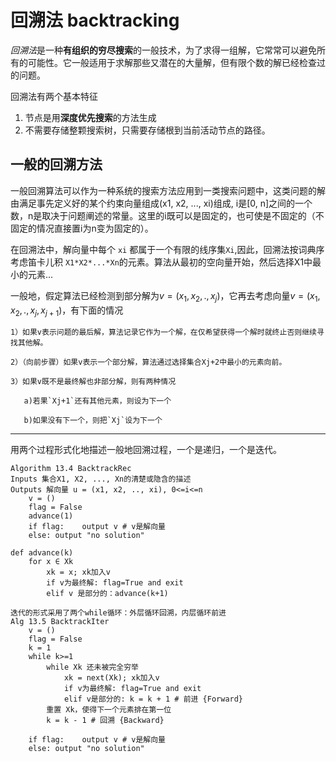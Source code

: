 # 回溯法 backtracking

*回溯法*是一种**有组织的穷尽搜索**的一般技术，为了求得一组解，它常常可以避免所有的可能性。它一般适用于求解那些又潜在的大量解，但有限个数的解已经检查过的问题。

回溯法有两个基本特征

1. 节点是用**深度优先搜索**的方法生成
2. 不需要存储整颗搜索树，只需要存储根到当前活动节点的路径。

## 一般的回溯方法

一般回溯算法可以作为一种系统的搜索方法应用到一类搜索问题中，这类问题的解由满足事先定义好的某个约束向量组成(x1, x2, ..., xi)组成, i是[0, n]之间的一个数，n是取决于问题阐述的常量。这里的i既可以是固定的，也可使是不固定的（不固定的情况直接置i为n变为固定的）。 

在回溯法中，解向量中每个 `xi` 都属于一个有限的线序集`Xi`,因此，回溯法按词典序考虑笛卡儿积 `X1*X2*...*Xn`的元素。算法从最初的空向量开始，然后选择X1中最小的元素...

一般地，假定算法已经检测到部分解为$v = (x_1, x_2, .,x_j)$，它再去考虑向量$v = (x_1, x_2, .,x_j, x_{j+1})​$，有下面的情况

```
1）如果v表示问题的最后解，算法记录它作为一个解，在仅希望获得一个解时就终止否则继续寻找其他解。

2）（向前步骤）如果v表示一个部分解，算法通过选择集合Xj+2中最小的元素向前。

3）如果v既不是最终解也非部分解，则有两种情况

​	a)若果`Xj+1`还有其他元素，则设为下一个 

​	b)如果没有下一个，则把`Xj`设为下一个
```

----

用两个过程形式化地描述一般地回溯过程，一个是递归，一个是迭代。

```
Algorithm 13.4 BacktrackRec
Inputs 集合X1, X2, ..., Xn的清楚或隐含的描述
Outputs 解向量 u = (x1, x2, .., xi), 0<=i<=n
    v = ()
    flag = False
    advance(1)
    if flag:	output v # v是解向量
    else: output "no solution"

def advance(k)
    for x ∈ Xk
        xk = x; xk加入v
        if v为最终解: flag=True and exit
        elif v 是部分的：advance(k+1)
```

```
迭代的形式采用了两个while循环：外层循环回溯，内层循环前进
Alg 13.5 BacktrackIter
    v = ()
    flag = False
    k = 1
    while k>=1
        while Xk 还未被完全穷举
            xk = next(Xk); xk加入v
            if v为最终解: flag=True and exit
            elif v是部分的: k = k + 1 # 前进 {Forward}
        重置 Xk，使得下一个元素排在第一位
        k = k - 1 # 回溯 {Backward}

    if flag:	output v # v是解向量
    else: output "no solution"
    
```


